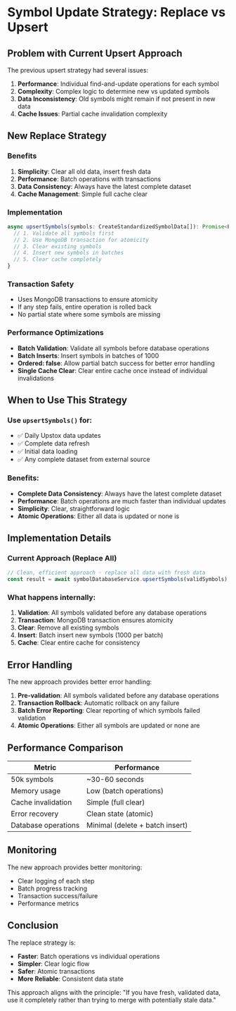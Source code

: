 # Symbol Update Strategy: Replace vs Upsert

## Problem with Current Upsert Approach

The previous upsert strategy had several issues:

1. **Performance**: Individual find-and-update operations for each symbol
2. **Complexity**: Complex logic to determine new vs updated symbols
3. **Data Inconsistency**: Old symbols might remain if not present in new data
4. **Cache Issues**: Partial cache invalidation complexity

## New Replace Strategy

### Benefits

1. **Simplicity**: Clear all old data, insert fresh data
2. **Performance**: Batch operations with transactions
3. **Data Consistency**: Always have the latest complete dataset
4. **Cache Management**: Simple full cache clear

### Implementation

```typescript
async upsertSymbols(symbols: CreateStandardizedSymbolData[]): Promise<ProcessingResult> {
  // 1. Validate all symbols first
  // 2. Use MongoDB transaction for atomicity
  // 3. Clear existing symbols
  // 4. Insert new symbols in batches
  // 5. Clear cache completely
}
```

### Transaction Safety

- Uses MongoDB transactions to ensure atomicity
- If any step fails, entire operation is rolled back
- No partial state where some symbols are missing

### Performance Optimizations

- **Batch Validation**: Validate all symbols before database operations
- **Batch Inserts**: Insert symbols in batches of 1000
- **Ordered: false**: Allow partial batch success for better error handling
- **Single Cache Clear**: Clear entire cache once instead of individual invalidations

## When to Use This Strategy

### Use `upsertSymbols()` for:
- ✅ Daily Upstox data updates
- ✅ Complete data refresh
- ✅ Initial data loading
- ✅ Any complete dataset from external source

### Benefits:
- **Complete Data Consistency**: Always have the latest complete dataset
- **Performance**: Batch operations are much faster than individual updates
- **Simplicity**: Clear, straightforward logic
- **Atomic Operations**: Either all data is updated or none is

## Implementation Details

### Current Approach (Replace All)
```typescript
// Clean, efficient approach - replace all data with fresh data
const result = await symbolDatabaseService.upsertSymbols(validSymbols);
```

### What happens internally:
1. **Validation**: All symbols validated before any database operations
2. **Transaction**: MongoDB transaction ensures atomicity
3. **Clear**: Remove all existing symbols
4. **Insert**: Batch insert new symbols (1000 per batch)
5. **Cache**: Clear entire cache for consistency

## Error Handling

The new approach provides better error handling:

1. **Pre-validation**: All symbols validated before any database operations
2. **Transaction Rollback**: Automatic rollback on any failure
3. **Batch Error Reporting**: Clear reporting of which symbols failed validation
4. **Atomic Operations**: Either all symbols are updated or none are

## Performance Comparison

| Metric | Performance |
|--------|-------------|
| 50k symbols | ~30-60 seconds |
| Memory usage | Low (batch operations) |
| Cache invalidation | Simple (full clear) |
| Error recovery | Clean state (atomic) |
| Database operations | Minimal (delete + batch insert) |

## Monitoring

The new approach provides better monitoring:

- Clear logging of each step
- Batch progress tracking
- Transaction success/failure
- Performance metrics

## Conclusion

The replace strategy is:
- **Faster**: Batch operations vs individual operations
- **Simpler**: Clear logic flow
- **Safer**: Atomic transactions
- **More Reliable**: Consistent data state

This approach aligns with the principle: "If you have fresh, validated data, use it completely rather than trying to merge with potentially stale data."
